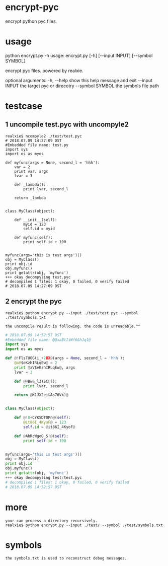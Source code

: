 # encrypt-pyc
encrypt python pyc files.

# usage
python encrypt.py -h
usage: encrypt.py [-h] [--input INPUT] [--symbol SYMBOL]

encrypt pyc files. powered by realxie.

optional arguments:
	-h, --help       show this help message and exit
	--input INPUT    the target pyc or direcotry
	--symbol SYMBOL  the symbols file path


# testcase
## 1 uncompile test.pyc with uncompyle2
	realxie$ ncompyle2 ./test/test.pyc
	# 2018.07.09 14:27:09 DST
	#Embedded file name: test.py
	import sys
	import os as myos
	
	def myfunc(args = None, second_l = 'hhh'):
	    var = 2
	    print var, args
	    lvar = 3
	
	    def _lambda():
	        print lvar, second_l
	
	    return _lambda
	
	
	class MyClass(object):
	
	    def __init__(self):
	        myid = 123
	        self.id = myid
	
	    def myfunc(self):
	        print self.id + 100
	
	
	myfunc(args='this is test args')()
	obj = MyClass()
	print obj.id
	obj.myfunc()
	print getattr(obj, 'myfunc')
	+++ okay decompyling test.pyc
	# decompiled 1 files: 1 okay, 0 failed, 0 verify failed
	# 2018.07.09 14:27:09 DST


## 2 encrypt the pyc
	realxie$ python encrypt.py --input ./test/test.pyc --symbol ./test/symbols.txt

	the uncompile result is following. the code is unreadable.^^

```python
# 2018.07.09 14:52:57 DST
#Embedded file name: @@xaBtIiWf6&hJq1@
import sys
import os as myos

def @!FlsTUOG(i_+7BX@(args = None, second_l = 'hhh'):
    @aV$eKzhIRLqEw@ = 2
    print @aV$eKzhIRLqEw@, args
    lvar = 3

    def @@Bw&_l3)SC@():
        print lvar, second_l

    return @K1JX2ei&As76Vk)@


class MyClass(object):

    def @!8+CrKSDT0Pn@(self):
        @it86I_4KyoF@ = 123
        self.id = @it86I_4KyoF@

    def @AhRcWgoO_S!@(self):
        print self.id + 100


myfunc(args='this is test args')()
obj = MyClass()
print obj.id
obj.myfunc()
print getattr(obj, 'myfunc')
+++ okay decompyling test/test.pyc
# decompiled 1 files: 1 okay, 0 failed, 0 verify failed
# 2018.07.09 14:52:57 DST
```

# more
	your can process a directory recursively.
	realxie$ python encrypt.py --input ./test/ --symbol ./test/symbols.txt


# symbols
	the symbols.txt is used to reconstruct debug messages.

